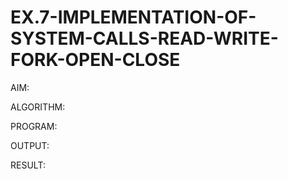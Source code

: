 # EX.7-IMPLEMENTATION-OF-SYSTEM-CALLS-READ-WRITE-FORK-OPEN-CLOSE

AIM:

ALGORITHM:

PROGRAM:

OUTPUT:

RESULT:
